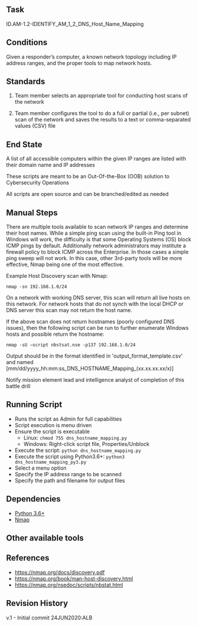 ## Task

ID.AM-1.2-IDENTIFY_AM_1_2_DNS_Host_Name_Mapping

## Conditions

Given a responder’s computer, a known network topology including IP address ranges, and the proper tools to map
network hosts.

## Standards

1. Team member selects an appropriate tool for conducting host scans of the network

2. Team member configures the tool to do a full or partial (i.e., per subnet) scan of the network and saves the
results to a text or comma-separated values (CSV) file

## End State

A list of all accessible computers within the given IP ranges are listed with their domain name and IP addresses

These scripts are meant to be an Out-Of-the-Box (OOB) solution to Cybersecurity Operations

All scripts are open source and can be branched/edited as needed

## Manual Steps

There are multiple tools available to scan network IP ranges and determine their host names. While a simple ping scan using the built-in Ping tool in Windows will work, the difficulty is that some Operating Systems (OS) block ICMP pings by default. Additionally network administrators may institute a firewall policy to block ICMP across the Enterprise. In those cases a simple ping sweep will not work. In this case, other 3rd-party tools will be more effective, Nmap being one of the most effective.

Example Host Discovery scan with Nmap:

```
nmap -sn 192.168.1.0/24
```

On a network with working DNS server, this scan will return all live hosts on this network. For network hosts that do not synch with the local DHCP or DNS server this scan may not return the host name.


If the above scan does not return hostnames (poorly configured DNS issues), then the following script can be run to further enumerate Windows hosts and possible return the hostname:

```
nmap -sU –script nbstsat.nse -p137 192.168.1.0/24
```
Output should be in the format identified in 'output_format_template.csv' and named [mm/dd/yyyy_hh:mm:ss_DNS_HOSTNAME_Mapping_(xx.xx.xx.xx/x)]

Notify mission element lead and intelligence analyst of completion of this battle drill

## Running Script

- Runs the script as Admin for full capabilities
- Script execution is menu driven
- Ensure the script is executable
  - Linux: `chmod 755 dns_hostname_mapping.py`
  - Windows: Right-click script file, Properties/Unblock
- Execute the script: `python dns_hostname_mapping.py`
- Execute the script using Python3.6+: `python3 dns_hostname_mapping_py3.py`
- Select a menu option
- Specify the IP address range to be scanned
- Specify the path and filename for output files




## Dependencies

- [Python 3.6+](https://www.python.org/downloads/)
- [Nmap](https://nmap.org/)

## Other available tools


## References

- https://nmap.org/docs/discovery.pdf
- https://nmap.org/book/man-host-discovery.html
- https://nmap.org/nsedoc/scripts/nbstat.html


## Revision History

v.1 - Initial commit 24JUN2020:ALB
